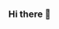 ### Hi there 👋

<!--
**MFernando252/MFernando252** is a ✨ _special_ ✨ repository because its `README.md` (this file) appears on your GitHub profile.

Marc Fernando mpfernando@my.waketech.edu
Using this account for Operating Systems and Web PGM CTI
Cloning and Pushing Github Pages Repository with Github Desktop: ​​Contents
Download, clone, readme file, commit
